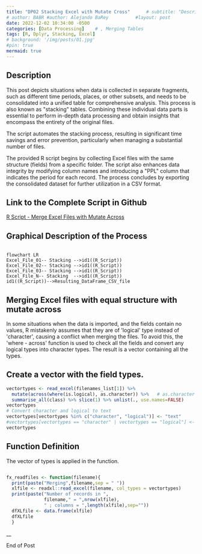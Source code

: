 ```yaml
---
title: "DP02 Stacking Excel with Mutate Cross"      # subtitle: "Description of R Scripts for data processing."
# author: BABR #author: Alejando BaRey          #layout: post
date: 2022-12-02 10:34:00 -0500
categories: [Data Processing]    # , Merging Tables
tags: [R, Dplyr, Stacking, Excel]
# background: '/img/posts/01.jpg'
#pin: true
mermaid: true
---
```


<!-- Reviewed 2023/08/08 -->

## Description 

This post depicts situations when data is collected in separate fragments, such as different time periods, places, or other subsets, and needs to be consolidated into a unified table for comprehensive analysis. This process is also known as "stacking" tables. Combining these individual data parts is essential to perform in-depth data processing and obtain insights that encompass the entirety of the original files.

The script automates the stacking process, resulting in significant time savings and error prevention, particularly when managing a substantial number of files.

The provided R script begins by collecting Excel files with the same structure (fields) from a specific folder. The script also enhances data integrity by modifying column names and introducing a "PPL" column that indicates the period for each record. The process concludes by exporting the consolidated dataset for further utilization in a CSV format.


## Link to the Complete Script in Github
[R Script - Merge Excel Files with Mutate Across](https://github.com/albarey33/Data_Analysis_R/blob/main/02%20Merging%20Excel%20files%20with%20equal%20structure%20with%20mutate%20across.R)


## Graphical Description of the Process

<!--![Mergin Files](/images/DataProcess/01_Merging_Excel_Filespng.PNG){: width="832" height="505" }    
_<center>Merging Excel Files</center>_ -->

```mermaid

flowchart LR
Excel_File_01-- Stacking -->id1((R_Script))
Excel_File_02-- Stacking -->id1((R_Script))
Excel_File_03-- Stacking -->id1((R_Script))
Excel_File_N-- Stacking  -->id1((R_Script))
id1((R_Script))-->Resulting_DataFrame_CSV_file

```

## Merging Excel files with equal structure with mutate across

In some situations when the data is imported, and the fields contain no values, R mistakenly assumes that they are of 'logical' type instead of 'character', causing a conflict when merging the files. To avoid this, the 'where - across' function is used to check all the fields and convert any logical types into character types. The result is a vector containing all the types. 


## Create a vector with the field types.

```R
vectortypes <- read_excel(filenames_list[1]) %>% 
  mutate(across(where(is.logical), as.character)) %>%   # as.character
  summarise_all(class) %>% slice(1) %>% unlist(., use.names=FALSE)
vectortypes
# Convert character and logical to text
vectortypes[vectortypes %in% c("character", "logical")] <- "text"
#vectortypes[vectortypes == "character" | vectortypes == "logical"] <- "text"  # Option
vectortypes
```

## Function Definition

The vector of types is applied in the function.

```R

fx_readfiles <- function(filename){
  print(paste("Merging",filename,sep = " "))
  xlfile <- readxl::read_excel(filename, col_types = vectortypes)
  print(paste("Number of records in ",
              filename," = ",nrow(xlfile),
              " ; columns = ",length(xlfile),sep=""))
  dfXLfile <- data.frame(xlfile)
  dfXLfile 
  }

```

__

End of Post

